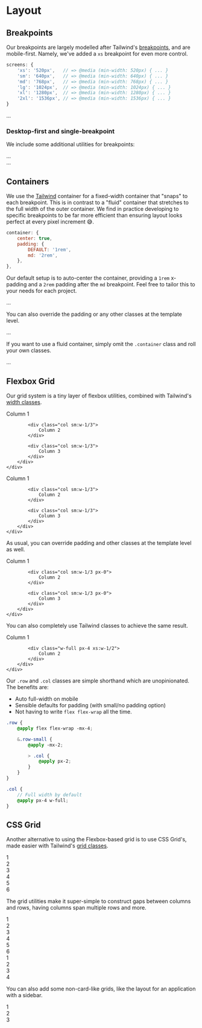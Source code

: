 # Layout

## Breakpoints
Our breakpoints are largely modelled after Tailwind's [breakpoints](https://tailwindcss.com/docs/breakpoints), and are mobile-first. Namely, we've added a `xs` breakpoint for even more control.

```js
screens: {
    'xs': '520px',   // => @media (min-width: 520px) { ... }
    'sm': '640px',   // => @media (min-width: 640px) { ... }
    'md': '768px',   // => @media (min-width: 768px) { ... }
    'lg': '1024px',  // => @media (min-width: 1024px) { ... }
    'xl': '1280px',  // => @media (min-width: 1280px) { ... }
    '2xl': '1536px', // => @media (min-width: 1536px) { ... }
}
```

<code-preview body-id="breakpoint-example" heading="Breakpoints - Mobile-first">
    <div class="bg-purple-500 xs:bg-red-500 sm:bg-yellow-500 md:bg-primary-500 lg:bg-teriary-500 xl:bg-orange-500 2xl:bg-green-500">
        ...
    </div>
</code-preview>

### Desktop-first and single-breakpoint
We include some additional utilities for breakpoints:

<code-preview body-id="breakpoint-example" heading="Breakpoints - Desktop-first">
    <div class="bg-purple-500 to-xs:bg-red-500 to-sm:bg-yellow-500 to-md:bg-primary-500 to-lg:bg-teriary-500 to-xl:bg-orange-500 to-2xl:bg-green-500">
        ...
    </div>
</code-preview>

<code-preview body-id="breakpoint-example" heading="Breakpoints - md-only">
    <div class="bg-purple-500 md-only:bg-green-500">
        ...
    </div>
</code-preview>


## Containers
We use the [Tailwind](https://tailwindcss.com/docs/container) container for a fixed-width container that "snaps" to each breakpoint. This is in contrast to a "fluid" container that stretches to the full width of the outer container. We find in practice developing to specific breakpoints to be far more efficient than ensuring layout looks perfect at every pixel increment 😅.

```js
container: {
    center: true,
    padding: {
        DEFAULT: '1rem',
        md: '2rem',
    },
},
```

Our default setup is to auto-center the container, providing a `1rem` x-padding and a `2rem` padding after the `md` breakpoint. Feel free to tailor this to your needs for each project.

<code-preview body-id="container-example" heading="Default container">
    <div class="container">
        ...
    </div>
</code-preview>

You can also override the padding or any other classes at the template level.

<code-preview body-id="container-example" heading="Custom classes">
    <div class="container px-20">
        ...
    </div>
</code-preview>

If you want to use a fluid container, simply omit the `.container` class and roll your own classes.

<code-preview body-id="container-example" heading="Fluid container">
    <div class="w-full mx-auto px-4 md:px-8">
        ...
    </div>
</code-preview>

## Flexbox Grid
Our grid system is a tiny layer of flexbox utilities, combined with Tailwind's [width classes](https://tailwindcss.com/docs/width).

<code-preview body-id="col-example" heading="Default columns">
    <div class="container">
        <div class="row">
            <div class="col sm:w-1/3">
                Column 1
            </div>

            <div class="col sm:w-1/3">
                Column 2
            </div>

            <div class="col sm:w-1/3">
                Column 3
            </div>
        </div>
    </div>
</code-preview>

<code-preview body-id="col-example" heading="Small gutters">
    <div class="container">
        <div class="row row-small">
            <div class="col sm:w-1/3">
                Column 1
            </div>

            <div class="col sm:w-1/3">
                Column 2
            </div>

            <div class="col sm:w-1/3">
                Column 3
            </div>
        </div>
    </div>
</code-preview>

As usual, you can override padding and other classes at the template level as well.

<code-preview body-id="col-example" heading="No gutters">
    <div class="container">
        <div class="row -mx-0">
            <div class="col sm:w-1/3 px-0">
                Column 1
            </div>

            <div class="col sm:w-1/3 px-0">
                Column 2
            </div>

            <div class="col sm:w-1/3 px-0">
                Column 3
            </div>
        </div>
    </div>
</code-preview>

You can also completely use Tailwind classes to achieve the same result. 

<code-preview body-id="col-example" heading="Tailwind classes">
    <div class="container">
        <div class="flex flex-wrap -mx-4">
            <div class="w-full px-4 xs:w-1/2">
                Column 1
            </div>

            <div class="w-full px-4 xs:w-1/2">
                Column 2
            </div>
        </div>
    </div>
</code-preview>


Our `.row` and `.col` classes are simple shorthand which are unopinionated. The benefits are:

- Auto full-width on mobile
- Sensible defaults for padding (with small/no padding option)
- Not having to write `flex flex-wrap` all the time.

```scss
.row {
    @apply flex flex-wrap -mx-4;

    &.row-small {
        @apply -mx-2;

        > .col {
            @apply px-2;
        }
    }
}

.col {
    // Full width by default
    @apply px-4 w-full;
}
```

## CSS Grid
Another alternative to using the Flexbox-based grid is to use CSS Grid's, made easier with Tailwind's [grid classes](https://tailwindcss.com/docs/grid-template-columns).

<code-preview body-id="col-example" heading="Grid">
    <div class="container">
        <div class="grid grid-cols-3 gap-x-8 gap-y-4">
            <div>1</div>
            <div>2</div>
            <div>3</div>
            <div>4</div>
            <div>5</div>
            <div>6</div>
        </div>
    </div>
</code-preview>

The grid utilities make it super-simple to construct gaps between columns and rows, having columns span multiple rows and more.

<code-preview body-id="col-example" heading="Grid cols">
    <div class="container">
        <div class="grid grid-cols-3 gap-4">
            <div>1</div>
            <div>2</div>
            <div>3</div>
            <div class="col-span-2">4</div>
            <div>5</div>
            <div class="col-span-3">6</div>
        </div>
    </div>
</code-preview>

<code-preview body-id="col-example" heading="Grid cols - start/end">
    <div class="container">
        <div class="grid grid-cols-6 gap-4">
            <div class="col-start-2 col-span-4">1</div>
            <div class="col-start-1 col-end-3">2</div>
            <div class="col-end-7 col-span-2">3</div>
            <div class="col-start-1 col-end-7">4</div>
        </div>
    </div>
</code-preview>

You can also add some non-card-like grids, like the layout for an application with a sidebar.

<code-preview body-id="col-example" heading="Grid sidebar">
    <div class="container">
        <div class="grid grid-rows-3 grid-flow-col gap-4">
            <div class="row-span-3">1</div>
            <div class="col-span-2">2</div>
            <div class="row-span-2 col-span-2">3</div>
        </div>
    </div>
</code-preview>
